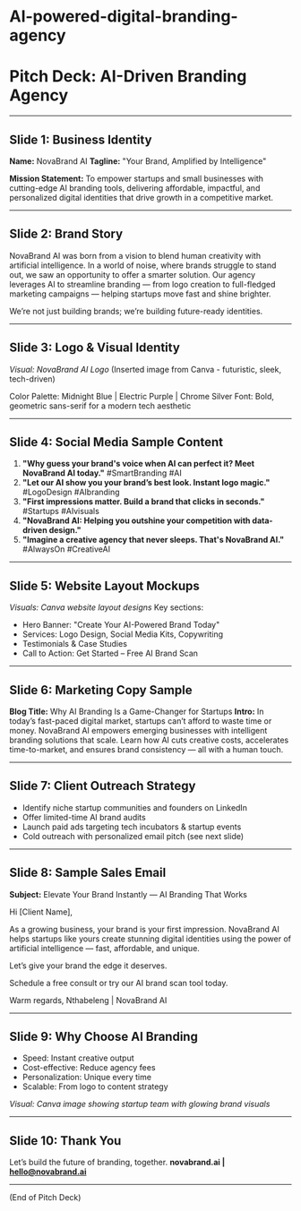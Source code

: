 # AI-powered-digital-branding-agency
# Pitch Deck: AI-Driven Branding Agency

---

## Slide 1: **Business Identity**

**Name:** NovaBrand AI
**Tagline:** "Your Brand, Amplified by Intelligence"

**Mission Statement:**
To empower startups and small businesses with cutting-edge AI branding tools, delivering affordable, impactful, and personalized digital identities that drive growth in a competitive market.

---

## Slide 2: **Brand Story**

NovaBrand AI was born from a vision to blend human creativity with artificial intelligence. In a world of noise, where brands struggle to stand out, we saw an opportunity to offer a smarter solution. Our agency leverages AI to streamline branding — from logo creation to full-fledged marketing campaigns — helping startups move fast and shine brighter.

We’re not just building brands; we’re building future-ready identities.

---

## Slide 3: **Logo & Visual Identity**

*Visual: NovaBrand AI Logo*
(Inserted image from Canva - futuristic, sleek, tech-driven)

Color Palette: Midnight Blue | Electric Purple | Chrome Silver
Font: Bold, geometric sans-serif for a modern tech aesthetic

---

## Slide 4: **Social Media Sample Content**

1. **"Why guess your brand's voice when AI can perfect it? Meet NovaBrand AI today."** #SmartBranding #AI
2. **"Let our AI show you your brand’s best look. Instant logo magic."** #LogoDesign #AIbranding
3. **"First impressions matter. Build a brand that clicks in seconds."** #Startups #AIvisuals
4. **"NovaBrand AI: Helping you outshine your competition with data-driven design."**
5. **"Imagine a creative agency that never sleeps. That's NovaBrand AI."** #AlwaysOn #CreativeAI

---

## Slide 5: **Website Layout Mockups**

*Visuals: Canva website layout designs*
Key sections:

* Hero Banner: "Create Your AI-Powered Brand Today"
* Services: Logo Design, Social Media Kits, Copywriting
* Testimonials & Case Studies
* Call to Action: Get Started – Free AI Brand Scan

---

## Slide 6: **Marketing Copy Sample**

**Blog Title:** Why AI Branding Is a Game-Changer for Startups
**Intro:** In today’s fast-paced digital market, startups can’t afford to waste time or money. NovaBrand AI empowers emerging businesses with intelligent branding solutions that scale. Learn how AI cuts creative costs, accelerates time-to-market, and ensures brand consistency — all with a human touch.

---

## Slide 7: **Client Outreach Strategy**

* Identify niche startup communities and founders on LinkedIn
* Offer limited-time AI brand audits
* Launch paid ads targeting tech incubators & startup events
* Cold outreach with personalized email pitch (see next slide)

---

## Slide 8: **Sample Sales Email**

**Subject:** Elevate Your Brand Instantly — AI Branding That Works

Hi \[Client Name],

As a growing business, your brand is your first impression. NovaBrand AI helps startups like yours create stunning digital identities using the power of artificial intelligence — fast, affordable, and unique.

Let’s give your brand the edge it deserves.

Schedule a free consult or try our AI brand scan tool today.

Warm regards,
Nthabeleng | NovaBrand AI

---

## Slide 9: **Why Choose AI Branding**

* Speed: Instant creative output
* Cost-effective: Reduce agency fees
* Personalization: Unique every time
* Scalable: From logo to content strategy

*Visual: Canva image showing startup team with glowing brand visuals*

---

## Slide 10: **Thank You**

Let’s build the future of branding, together.
**novabrand.ai | [hello@novabrand.ai](mailto:hello@novabrand.ai)**

---

(End of Pitch Deck)
